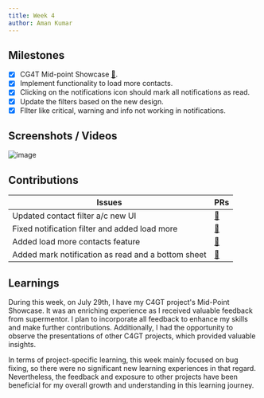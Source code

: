 ```yaml
---
title: Week 4
author: Aman Kumar
---
```


## Milestones

- [x] CG4T Mid-point Showcase [🔗](https://docs.google.com/presentation/d/1CYs_ziBv7zhKqe7ULUe5WA2RaQwBZgKRHoOEYpsaEXQ/edit?usp=sharing).
- [x] Implement functionality to load more contacts.
- [x] Clicking on the notifications icon should mark all notifications as read.
- [x] Update the filters based on the new design.
- [x] FIlter like critical, warning and info not working in notifications.

## Screenshots / Videos

![image](https://github.com/glific/mobile/assets/84832565/74b752e9-baa5-495a-a4c0-4acacd8d75ae)

## Contributions

| Issues                                             | PRs                                             |
| -------------------------------------------------- | ----------------------------------------------- |
| Updated contact filter a/c new UI                  | [🔗](https://github.com/glific/mobile/pull/149) |
| Fixed notification filter and added load more      | [🔗](https://github.com/glific/mobile/pull/148) |
| Added load more contacts feature                   | [🔗](https://github.com/glific/mobile/pull/138) |
| Added mark notification as read and a bottom sheet | [🔗](https://github.com/glific/mobile/pull/136) |

## Learnings

During this week, on July 29th, I have my C4GT project's Mid-Point Showcase. It was an enriching experience as I received valuable feedback from supermentor. I plan to incorporate all feedback to enhance my skills and make further contributions. Additionally, I had the opportunity to observe the presentations of other C4GT projects, which provided valuable insights.

In terms of project-specific learning, this week mainly focused on bug fixing, so there were no significant new learning experiences in that regard. Nevertheless, the feedback and exposure to other projects have been beneficial for my overall growth and understanding in this learning journey.
